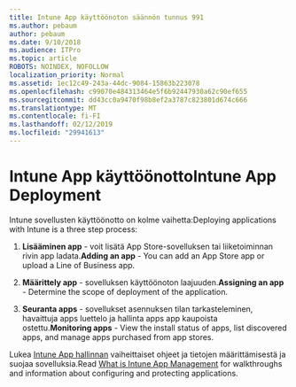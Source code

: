 ```yaml
---
title: Intune App käyttöönoton säännön tunnus 991
ms.author: pebaum
author: pebaum
ms.date: 9/10/2018
ms.audience: ITPro
ms.topic: article
ROBOTS: NOINDEX, NOFOLLOW
localization_priority: Normal
ms.assetid: 1ec12c49-243a-44dc-9084-15863b223078
ms.openlocfilehash: c99070e484313464e5f6b92447930a62c90ef655
ms.sourcegitcommit: dd43cc0a9470f98b8ef2a3787c823801d674c666
ms.translationtype: MT
ms.contentlocale: fi-FI
ms.lasthandoff: 02/12/2019
ms.locfileid: "29941613"
---
```

# <a name="intune-app-deployment"></a><span data-ttu-id="5f2c6-102">Intune App käyttöönotto</span><span class="sxs-lookup"><span data-stu-id="5f2c6-102">Intune App Deployment</span></span>

<span data-ttu-id="5f2c6-103">Intune sovellusten käyttöönotto on kolme vaihetta:</span><span class="sxs-lookup"><span data-stu-id="5f2c6-103">Deploying applications with Intune is a three step process:</span></span>
  
1. <span data-ttu-id="5f2c6-104">**Lisääminen app** - voit lisätä App Store-sovelluksen tai liiketoiminnan rivin app ladata.</span><span class="sxs-lookup"><span data-stu-id="5f2c6-104">**Adding an app** - You can add an App Store app or upload a Line of Business app.</span></span> 
    
2. <span data-ttu-id="5f2c6-105">**Määrittely app** - sovelluksen käyttöönoton laajuuden.</span><span class="sxs-lookup"><span data-stu-id="5f2c6-105">**Assigning an app** - Determine the scope of deployment of the application.</span></span> 
    
3. <span data-ttu-id="5f2c6-106">**Seuranta apps** - sovellukset asennuksen tilan tarkasteleminen, havaittuja apps luettelo ja hallinta apps app kaupoista ostettu.</span><span class="sxs-lookup"><span data-stu-id="5f2c6-106">**Monitoring apps** - View the install status of apps, list discovered apps, and manage apps purchased from app stores.</span></span> 
    
<span data-ttu-id="5f2c6-107">Lukea [Intune App hallinnan](https://docs.microsoft.com/intune/app-management) vaiheittaiset ohjeet ja tietojen määrittämisestä ja suojaa sovelluksia.</span><span class="sxs-lookup"><span data-stu-id="5f2c6-107">Read [What is Intune App Management](https://docs.microsoft.com/intune/app-management) for walkthroughs and information about configuring and protecting applications.</span></span> 
  

